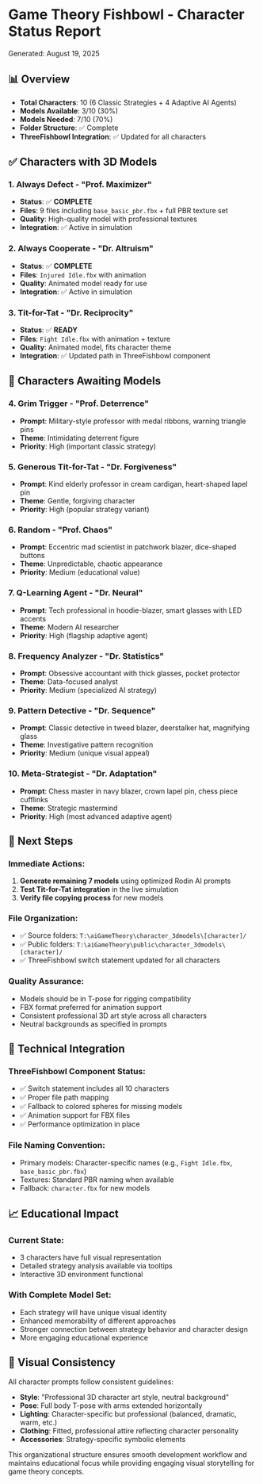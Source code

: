# Game Theory Fishbowl - Character Status Report

Generated: August 19, 2025

## 📊 Overview
- **Total Characters**: 10 (6 Classic Strategies + 4 Adaptive AI Agents)
- **Models Available**: 3/10 (30%)
- **Models Needed**: 7/10 (70%)
- **Folder Structure**: ✅ Complete
- **ThreeFishbowl Integration**: ✅ Updated for all characters

## ✅ Characters with 3D Models

### 1. Always Defect - "Prof. Maximizer" 
- **Status**: ✅ **COMPLETE**
- **Files**: 9 files including `base_basic_pbr.fbx` + full PBR texture set
- **Quality**: High-quality model with professional textures
- **Integration**: ✅ Active in simulation

### 2. Always Cooperate - "Dr. Altruism"
- **Status**: ✅ **COMPLETE** 
- **Files**: `Injured Idle.fbx` with animation
- **Quality**: Animated model ready for use
- **Integration**: ✅ Active in simulation

### 3. Tit-for-Tat - "Dr. Reciprocity"
- **Status**: ✅ **READY**
- **Files**: `Fight Idle.fbx` with animation + texture
- **Quality**: Animated model, fits character theme
- **Integration**: ✅ Updated path in ThreeFishbowl component

## 🔄 Characters Awaiting Models

### 4. Grim Trigger - "Prof. Deterrence"
- **Prompt**: Military-style professor with medal ribbons, warning triangle pins
- **Theme**: Intimidating deterrent figure
- **Priority**: High (important classic strategy)

### 5. Generous Tit-for-Tat - "Dr. Forgiveness" 
- **Prompt**: Kind elderly professor in cream cardigan, heart-shaped lapel pin
- **Theme**: Gentle, forgiving character
- **Priority**: High (popular strategy variant)

### 6. Random - "Prof. Chaos"
- **Prompt**: Eccentric mad scientist in patchwork blazer, dice-shaped buttons
- **Theme**: Unpredictable, chaotic appearance
- **Priority**: Medium (educational value)

### 7. Q-Learning Agent - "Dr. Neural"
- **Prompt**: Tech professional in hoodie-blazer, smart glasses with LED accents
- **Theme**: Modern AI researcher
- **Priority**: High (flagship adaptive agent)

### 8. Frequency Analyzer - "Dr. Statistics"
- **Prompt**: Obsessive accountant with thick glasses, pocket protector
- **Theme**: Data-focused analyst
- **Priority**: Medium (specialized AI strategy)

### 9. Pattern Detective - "Dr. Sequence"
- **Prompt**: Classic detective in tweed blazer, deerstalker hat, magnifying glass
- **Theme**: Investigative pattern recognition
- **Priority**: Medium (unique visual appeal)

### 10. Meta-Strategist - "Dr. Adaptation"
- **Prompt**: Chess master in navy blazer, crown lapel pin, chess piece cufflinks
- **Theme**: Strategic mastermind
- **Priority**: High (most advanced adaptive agent)

## 🎯 Next Steps

### Immediate Actions:
1. **Generate remaining 7 models** using optimized Rodin AI prompts
2. **Test Tit-for-Tat integration** in the live simulation
3. **Verify file copying process** for new models

### File Organization:
- ✅ Source folders: `T:\aiGameTheory\character_3dmodels\[character]/`
- ✅ Public folders: `T:\aiGameTheory\public\character_3dmodels\[character]/`
- ✅ ThreeFishbowl switch statement updated for all characters

### Quality Assurance:
- Models should be in T-pose for rigging compatibility
- FBX format preferred for animation support
- Consistent professional 3D art style across all characters
- Neutral backgrounds as specified in prompts

## 🔧 Technical Integration

### ThreeFishbowl Component Status:
- ✅ Switch statement includes all 10 characters
- ✅ Proper file path mapping
- ✅ Fallback to colored spheres for missing models
- ✅ Animation support for FBX files
- ✅ Performance optimization in place

### File Naming Convention:
- Primary models: Character-specific names (e.g., `Fight Idle.fbx`, `base_basic_pbr.fbx`)
- Textures: Standard PBR naming when available
- Fallback: `character.fbx` for new models

## 📈 Educational Impact

### Current State:
- 3 characters have full visual representation
- Detailed strategy analysis available via tooltips
- Interactive 3D environment functional

### With Complete Model Set:
- Each strategy will have unique visual identity
- Enhanced memorability of different approaches
- Stronger connection between strategy behavior and character design
- More engaging educational experience

## 🎨 Visual Consistency

All character prompts follow consistent guidelines:
- **Style**: "Professional 3D character art style, neutral background"
- **Pose**: Full body T-pose with arms extended horizontally
- **Lighting**: Character-specific but professional (balanced, dramatic, warm, etc.)
- **Clothing**: Fitted, professional attire reflecting character personality
- **Accessories**: Strategy-specific symbolic elements

This organizational structure ensures smooth development workflow and maintains educational focus while providing engaging visual storytelling for game theory concepts.
